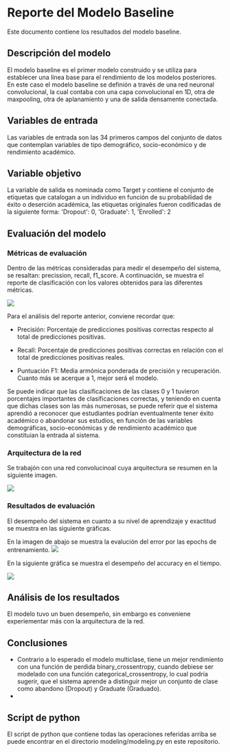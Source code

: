 # Reporte del Modelo Baseline

Este documento contiene los resultados del modelo baseline.

## Descripción del modelo

El modelo baseline es el primer modelo construido y se utiliza para establecer una línea base para el rendimiento de los modelos posteriores.
En este caso el modelo baseline se definión a través de una red neuronal convolucional, la cual contaba con una capa convolucional en 1D, otra de maxpooling, otra de aplanamiento y una de salida densamente conectada.

## Variables de entrada

Las variables de entrada son las 34 primeros campos del conjunto de datos que contemplan variables de tipo demográfico, socio-económico y de rendimiento académico.

## Variable objetivo

La variable de salida es nominada como Target y contiene el conjunto de etiquetas que catalogan a un individuo en función de su probabilidad de éxito o deserción académica, las etiquetas originales fueron codificadas de la siguiente forma: 'Dropout': 0, 'Graduate': 1, 'Enrolled': 2

## Evaluación del modelo

### Métricas de evaluación

Dentro de las métricas consideradas para medir el desempeño del sistema, se resaltan: precission, recall, f1_score. A continuación, se muestra el reporte de clasificación con los valores obtenidos para las diferentes métricas.

<img src="https://i.postimg.cc/dtNBjxhW/reporte-clasificacion.png" />

Para el análisis del reporte anterior, conviene recordar que:

- Precisión: Porcentaje de predicciones positivas correctas respecto al total de predicciones positivas.

- Recall: Porcentaje de predicciones positivas correctas en relación con el total de predicciones positivas reales.

- Puntuación F1: Media armónica ponderada de precisión y recuperación. Cuanto más se acerque a 1, mejor será el modelo.

Se puede indicar que las clasificaciones de las clases 0 y 1 tuvieron porcentajes importantes de clasificaciones correctas, y teniendo en cuenta que dichas clases son las más numerosas, se puede referir que el sistema aprendió a reconocer que estudiantes podrían eventualmente tener éxito académico o abandonar sus estudios, en función de las variables demográficas, socio-económicas y de rendimiento académico que constituian la entrada al sistema.

### Arquitectura de la red
Se trabajón con una red convolucinoal cuya arquitectura se resumen en la siguiente imagen.

<img src="https://i.postimg.cc/JzcFmWKp/arquitectura-red.png" />

### Resultados de evaluación

El desempeño del sistema en cuanto a su nivel de aprendizaje y exactitud se muestra en las siguiente gráficas.

En la imagen de abajo se muestra la evalución del error por las epochs de entrenamiento.
<img src="https://i.postimg.cc/7h0F2JMk/grafica-accuracy.png" />

En la siguiente gráfica se muestra el desempeño del accuracy en el tiempo.

<img src="https://i.postimg.cc/7h0F2JMk/grafica-accuracy.png" />


## Análisis de los resultados

El modelo tuvo un buen desempeño, sin embargo es conveniene experiementar más con la arquitectura de la red.

## Conclusiones

- Contrario a lo esperado el modelo multiclase, tiene un mejor rendimiento con una función de perdida binary_crossentropy, cuando debiese ser modelado con una función categorical_crossentropy, lo cual podría sugerir, que el sistema aprende a distinguir mejor un conjunto de clase como abandono (Dropout) y Graduate (Graduado).
- 

## Script de python
El script de python que contiene todas las operaciones referidas arriba se puede encontrar en el directorio modeling/modeling.py en este repositorio.
